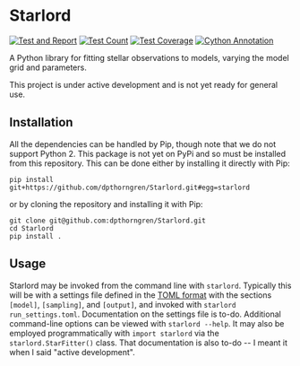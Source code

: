 # Starlord

[![Test and Report](https://github.com/dpthorngren/Starlord/actions/workflows/python-test.yml/badge.svg?branch=main)](https://github.com/dpthorngren/Starlord/actions/workflows/python-test.yml)
[![Test Count](https://dpthorngren.github.io/Starlord/tests_badge.svg?dummy=unused)](https://dpthorngren.github.io/Starlord/)
[![Test Coverage](https://dpthorngren.github.io/Starlord/coverage_badge.svg?dummy=unused)](https://dpthorngren.github.io/Starlord/)
[![Cython Annotation](https://dpthorngren.github.io/Starlord/cython.svg?dummy=unused)](https://dpthorngren.github.io/Starlord/cy_tools.html)

A Python library for fitting stellar observations to models, varying the model grid and parameters.

This project is under active development and is not yet ready for general use.

## Installation
All the dependencies can be handled by Pip, though note that we do not support Python 2.  This package is not yet on PyPi and so must be installed from this repository.  This can be done either by installing it directly with Pip:
```
pip install git+https://github.com/dpthorngren/Starlord.git#egg=starlord
```
or by cloning the repository and installing it with Pip:
```
git clone git@github.com:dpthorngren/Starlord.git
cd Starlord
pip install .
```


## Usage
Starlord may be invoked from the command line with `starlord`.  Typically this will be with a settings file defined in the [TOML format](https://toml.io/en/v1.0.0) with the sections `[model]`, `[sampling]`, and `[output]`, and invoked with `starlord run_settings.toml`.  Documentation on the settings file is to-do.  Additional command-line options can be viewed with `starlord --help`.  It may also be employed programmatically with `import starlord` via the `starlord.StarFitter()` class.  That documentation is also to-do -- I meant it when I said "active development".
